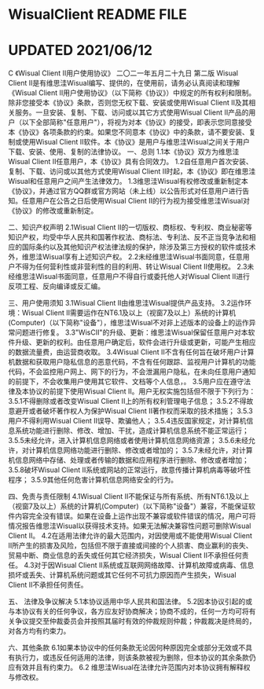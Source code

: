 # WisualClient README FILE
# UPDATED 2021/06/12
C
《Wisual Client II用户使用协议》 二〇二一年五月二十九日 第二版
Wisual Client II是有维思洼Wisual编写、提供的，在使用前，请务必认真阅读和理解《Wisual Client II用户使用协议》（以下简称《协议》）中规定的所有权利和限制。除非您接受本《协议》条款，否则您无权下载、安装或使用Wisual Client II及其相关服务。一旦安装、复制、下载、访问或以其它方式使用Wisual Client II产品的用户（以下全部简称"任意用户"），将视为对本《协议》的接受，即表示您同意接受本《协议》各项条款的约束。如果您不同意本《协议》中的条款，请不要安装、复制或使用Wisual Client II软件。本《协议》是用户与维思洼Wisual之间关于用户下载、安装、使用、复制的法律协议。
一、总则
1.1本《协议》双方为维思洼Wisual Client II任意用户，本《协议》具有合同效力。
1.2自任意用户首次安装、复制、下载、访问或以其他方式使用Wisual Client II时起，本《协议》即在维思洼Wisual和任意用户之间产生法律效力。
1.3维思洼Wisual有权修改或重新制定本《协议》，并通过官方QQ群或官方网站（未上线）以公告形式对任意用户进行告知。任意用户在公告之日后使用Wisual Client II的行为视为接受维思洼Wisual对《协议》的修改或重新制定。

二、知识产权声明
2.1Wisual Client II的一切版权、商标权、专利权、商业秘密等知识产权，均受中华人民共和国著作权法、商标法、专利法、反不正当竞争法和相应的国际条约以及其他知识产权法律法规的保护，除涉及第三方授权的软件或技术外，维思洼Wisual享有上述知识产权。
2.2未经维思洼Wisual书面同意，任意用户不得为任何营利性或非营利性的目的利用、转让Wisual Client II使用权。
2.3未经维思洼Wisual书面同意，任意用户不得自行或委托他人对Wisual Client II进行反项工程、反向编译或反汇编。

三、用户使用须知
3.1Wisual Client II由维思洼Wisual提供产品支持。
3.2运作环境：Wisual Client II需要运作在NT6.1及以上（视窗7及以上）系统的计算机(Computer)（以下简称"设备"），维思洼Wisual不对非上述版本的设备上的运作异常问题进行修复。
3.3"WisCII"的升级、更新：维思洼Wisual保留任意用户对本软件升级、更新的权利。由任意用户确定后，软件会进行升级或更新，可能产生相应的数据流量费，由运营商收取。
3.4Wisual Client II不含有任何旨在破坏用户计算机数据和获取用户隐私信息的恶意代码，不含有任何跟踪、监视用户计算机的功能代码，不会监控用户网上、网下的行为，不会泄漏用户隐私，在未向任意用户通知的前提下，不会收集用户使用其它软件、文档等个人信息，。
3.5用户应在遵守法律及本协议的前提下使用Wisual Client II。用户无权实施包括但不限于下列行为：
3.5.1不得删除或者改变Wisual Client II上的所有权利管理电子信息；
3.5.2不得故意避开或者破坏著作权人为保护Wisual Client II著作权而采取的技术措施；
3.5.3 用户不得利用Wisual Client II误导、欺骗他人；
3.5.4违反国家规定，对计算机信息系统功能进行删除、修改、增加、干扰，造成计算机信息系统不能正常运行；
3.5.5未经允许，进入计算机信息网络或者使用计算机信息网络资源；
3.5.6未经允许，对计算机信息网络功能进行删除、修改或者增加的；
3.5.7未经允许，对计算机信息网络中存储、处理或者传输的数据和应用程序进行删除、修改或者增加；
3.5.8破坏Wisual Client II系统或网站的正常运行，故意传播计算机病毒等破坏性程序；
3.5.9其他任何危害计算机信息网络安全的行为。

四、免责与责任限制
4.1Wisual Client II不能保证与所有系统、所有NT6.1及以上（视窗7及以上）系统的计算机(Computer)（以下简称"设备"）兼容，不能保证软件内容完全没有错误。如果在设备上运作出现不兼容或软件错误的情况，用户可将情况报告维思洼Wisual以获得技术支持。如果无法解决兼容性问题可删除Wisual Client II。
4.2在适用法律允许的最大范围内，对因使用或不能使用Wisual Client II所产生的损害及风险，包括但不限于直接或间接的个人损害、商业赢利的丧失、贸易中断、商业信息的丢失或任何其它经济损失，Wisual Client II不承担任何责任。
4.3对于因Wisual Client II系统或互联网网络故障、计算机故障或病毒、信息损坏或丢失、计算机系统问题或其它任何不可抗力原因而产生损失，Wisual Client II不承担任何责任。

五、 法律及争议解决
5.1本协议适用中华人民共和国法律。
5.2因本协议引起的或与本协议有关的任何争议，各方应友好协商解决；协商不成的，任何一方均可将有关争议提交至仲裁委员会并按照其届时有效的仲裁规则仲裁；仲裁裁决是终局的，对各方均有约束力。

六、其他条款
6.1如果本协议中的任何条款无论因何种原因完全或部分无效或不具有执行力，或违反任何适用的法律，则该条款被视为删除，但本协议的其余条款仍应有效并且有约束力。 
6.2 维思洼Wisual在法律允许范围内对本协议拥有解释权与修改权。

